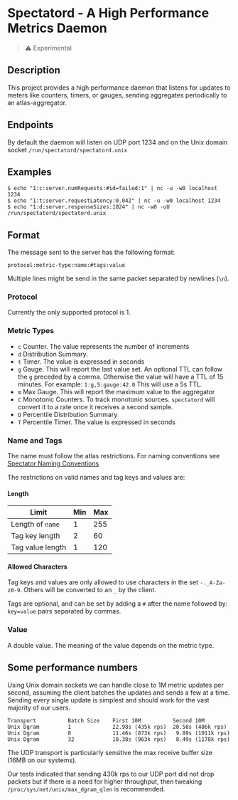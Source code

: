 # Spectatord - A High Performance Metrics Daemon

> :warning: Experimental

## Description

This project provides a high performance daemon that listens for updates to
meters like counters, timers, or gauges, sending aggregates periodically to an
atlas-aggregator.

## Endpoints

By default the daemon will listen on UDP port 1234
and on the Unix domain socket `/run/spectatord/spectatord.unix`

## Examples

```
$ echo "1:c:server.numRequests:#id=failed:1" | nc -u -w0 localhost 1234
$ echo "1:t:server.requestLatency:0.042" | nc -u -w0 localhost 1234
$ echo "1:d:server.responseSizes:1024" | nc -w0 -uU /run/spectatord/spectatord.unix
```

## Format

The message sent to the server has the following format:

```
protocol:metric-type:name:#tags:value
```

Multiple lines might be send in the same packet separated by newlines (`\n`).

### Protocol

Currently the only supported protocol is 1.

### Metric Types

* `c` Counter. The value represents the number of increments
* `d` Distribution Summary.
* `t` Timer. The value is expressed in seconds
* `g` Gauge. This will report the last value set. An optional TTL
             can follow the `g` preceded by a comma. Otherwise the value will have
             a TTL of 15 minutes. For example:
             ```
             1:g,5:gauge:42.0
             ```
             This will use a 5s TTL.
* `m` Max Gauge. This will report the maximum value to the aggregator
* `C` Monotonic Counters. To track monotonic sources. `spectatord`
will convert it to a rate once it receives a second sample.
* `D` Percentile Distribution Summary
* `T` Percentile Timer. The value is expressed in seconds

### Name and Tags

The name must follow the atlas restrictions. For naming conventions see
[Spectator Naming Conventions](https://netflix.github.io/spectator/en/latest/intro/conventions/)

The restrictions on valid names and tag keys and values are:

#### Length

| Limit            | Min | Max |
|------------------|-----|-----|
| Length of `name` |   1 | 255 |
| Tag key length   |   2 |  60 |
| Tag value length |   1 | 120 |

#### Allowed Characters

Tag keys and values are only allowed to use characters in the set `-._A-Za-z0-9`. Others will
be converted to an `_` by the client.

Tags are optional, and can be set by adding a `#` after the name followed by:
`key=value` pairs separated by commas.

### Value

A double value. The meaning of the value depends on the metric type.

## Some performance numbers

Using Unix domain sockets we can handle close to 1M metric updates per second,
assuming the client batches the updates and sends a few at a time. Sending
every single update is simplest and should work for the vast majority of our
users. 

```
Transport          Batch Size    First 10M          Second 10M
Unix Dgram         1             22.98s (435k rps)  20.58s (486k rps)
Unix Dgram         8             11.46s (873k rps)   9.89s (1011k rps)
Unix Dgram         32            10.38s (963k rps)   8.49s (1178k rps)
```

The UDP transport is particularly sensitive the max receive buffer size (16MB on our systems). 

Our tests indicated that sending 430k rps to our UDP port did not drop packets but if there is a need for higher
throughput, then tweaking `/proc/sys/net/unix/max_dgram_qlen` is recommended.

